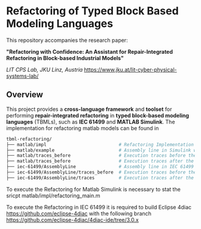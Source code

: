 # Refactoring of Typed Block Based Modeling Languages

This repository accompanies the research paper:

**"Refactoring with Confidence: An Assistant for Repair-Integrated Refactoring in Block-based Industrial Models"**

*LIT CPS Lab, JKU Linz, Austria*  https://www.jku.at/lit-cyber-physical-systems-lab/

## Overview

This project provides a **cross-language framework** and **toolset** for performing **repair-integrated refactoring** in **typed block-based modeling languages** (TBMLs), such as **IEC 61499** and **MATLAB Simulink**.
The implementation for refactoring matlab models can be found in 
```bash
tbml-refactoring/
├── matlab/impl                           # Refactoring Implementation of Matlab Simulink
├── matlab/example                        # Assembly line in Simulink with linked library
├── matlab/traces_before                  # Execution traces before the refactoring
├── matlab/traces_before                  # Execution traces after the refactoring
├── iec-61499/AssemblyLine                # Assembly line in IEC 61499 with library
├── iec-61499/AssemblyLine/traces_before  # Execution traces before the refactoring
├── iec-61499/AssemblyLine/traces         # Execution traces after the refactoring
```
To execute the Refactoring for Matlab Simulink is necessary to stat the sricpt matlab/impl/refactoring_main.m

To execute the Refactoring in IEC 61499 it is required to build  Eclipse 4diac https://github.com/eclipse-4diac with the following branch https://github.com/eclipse-4diac/4diac-ide/tree/3.0.x
